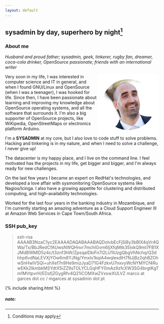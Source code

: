 ```yaml
---
layout: default
---
```

## sysadmin by day, superhero by night[^1]

### About me
_Husband and proud father; sysadmin, geek, tinkerer, rugby fan, dreamer, coca-cola drinker, OpenSource passionate; friends with an international writer_

<img align="right" src="/images/me.png" alt="Marco Garcês">
Very soon in my life, I was interested in computer science and IT in general, and when I found GNU/Linux and OpenSource (when I was a teenager), I was hooked for life. 
Since then, I have been passionate about learning and improving my knowledge about OpenSource operating systems, and all the software that surrounds it. I'm also a big supporter of OpenSource projects, like WiKipedia, OpenStreetMaps or electronics platform Arduino.

I'm a **SYSADMIN** at my core, but I also love to code stuff to solve problems. Hacking and tinkering is in my nature, and when I need to solve a challenge, I never give up!

The datacenter is my happy place, and I live on the command line. I feel motivated has the projects in my life, get bigger and bigger, and I'm always ready for new challenges.

On the last few years I became an expert on RedHat's technologies, and developed a love affair with sysmonitoring OpenSource systems like Nagios/Icinga. I also have a growing appetite for clustering and distributed computing, and high-availability technologies.

Worked for the last four years in the banking industry in Mozambique, and I'm currently starting an amazing adventure as a Cloud Support Engineer III at Amazon Web Services in Cape Town/South Africa.

### SSH pub_key
<blockquote><dont-break-out>
ssh-rsa AAAAB3NzaC1yc2EAAAADAQABAAABAQDolvbEcFjSl8y3bBIX4qVr4QWa/Tx/BbJRedCfAUwsNWQHnvr7mchlGvm6IjXfqMtk35IxkQ9mI7FB1XJMdBWMlD5z4c/t3znf3hW/ZpsqaIDkiFn7I2LU1lUzgQbgVhNchq/Q3dhhp6vdNaLEVXjYOw6m8YJNg/Ymxlx1kqiA4wqIexdlH7NJjBz2qhBZOhwSnHwlVSQl+uhXef7n9He9mizJyaD71G4FzkvU7nxvyWcNYMYCf4RuwEKk2IkmbkMSYdtX5iZZ9sTOLYCLGqHFY0mAz9zfcXW3SG4brgtKgTm1MVtpvrH/EDsfjZGygRfv4Q21iCOMXwZVxswXULVZ marco at garces dot cc / mgarces at sysadmin dot pt
</dont-break-out></blockquote>

{% include sharing.html %}

##### note:

[^1]:Conditions may apply

[^2]: Here is another.
